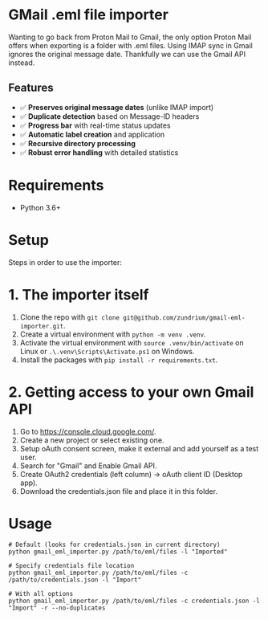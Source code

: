 # GMail .eml file importer

Wanting to go back from Proton Mail to Gmail, the only option Proton Mail offers when exporting is a folder with .eml files.
Using IMAP sync in Gmail ignores the original message date. Thankfully we can use the Gmail API instead.

## Features

- ✅ **Preserves original message dates** (unlike IMAP import)
- ✅ **Duplicate detection** based on Message-ID headers
- ✅ **Progress bar** with real-time status updates
- ✅ **Automatic label creation** and application
- ✅ **Recursive directory processing**
- ✅ **Robust error handling** with detailed statistics

# Requirements
- Python 3.6+

# Setup
Steps in order to use the importer:

# 1. The importer itself
1. Clone the repo with  `git clone git@github.com/zundrium/gmail-eml-importer.git`.
2. Create a virtual environment with `python -m venv .venv`.
3. Activate the virtual environment with `source .venv/bin/activate` on Linux or `.\.venv\Scripts\Activate.ps1` on Windows.
4. Install the packages with `pip install -r requirements.txt`.

# 2. Getting access to your own Gmail API
1. Go to https://console.cloud.google.com/.
2. Create a new project or select existing one.
3. Setup oAuth consent screen, make it external and add yourself as a test user.
4. Search for "Gmail" and Enable Gmail API.
5. Create OAuth2 credentials (left column) -> oAuth client ID (Desktop app).
6. Download the credentials.json file and place it in this folder.

# Usage
```
# Default (looks for credentials.json in current directory)
python gmail_eml_importer.py /path/to/eml/files -l "Imported"

# Specify credentials file location
python gmail_eml_importer.py /path/to/eml/files -c /path/to/credentials.json -l "Import"

# With all options
python gmail_eml_importer.py /path/to/eml/files -c credentials.json -l "Import" -r --no-duplicates
```
